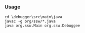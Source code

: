 ### Usage

```
cd \debugger\src\main\java
javac -g org/ssw/*.java
java org.ssw.Main org.ssw.Debuggee
```